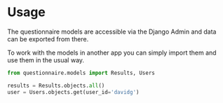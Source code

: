 # Usage

The questionnaire models are accessible via the Django Admin and data can be exported from there.  

To work with the models in another app you can simply import them and use them in the usual way.

```python
from questionnaire.models import Results, Users

results = Results.objects.all()
user = Users.objects.get(user_id='davidg')

```
